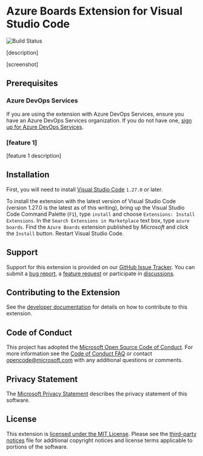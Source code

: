 # Azure Boards Extension for Visual Studio Code

![Build Status](https://cs-extensions.visualstudio.com/Azure%20Boards%20VS%20Code/_apis/build/status/Azure%20Boards%20VS%20Code-CI?branchName=master)

[description]

[screenshot]

## Prerequisites

### Azure DevOps Services

If you are using the extension with Azure DevOps Services, ensure you have an Azure DevOps Services organization. If you do
not have one, [sign up for Azure DevOps Services](https://aka.ms/SignupAzureDevOps/?campaign=azure~boards~vscode~readme).

### [feature 1]

[feature 1 description]

## Installation

First, you will need to install [Visual Studio Code](https://code.visualstudio.com/download) `1.27.0` or later.

To install the extension with the latest version of Visual Studio Code (version 1.27.0 is the latest as of this writing), bring up the Visual Studio Code Command Palette (`F1`), type `install` and choose `Extensions: Install Extensions`. In the `Search Extensions in Marketplace` text box, type `azure boards`. Find the `Azure Boards` extension published by _Microsoft_ and click the `Install` button. Restart Visual Studio Code.

## Support

Support for this extension is provided on our [GitHub Issue Tracker](https://github.com/Microsoft/azure-boards-vscode/issues). You
can submit a [bug report](https://github.com/Microsoft/azure-boards-vscode/issues/new), a [feature request](https://github.com/Microsoft/azure-boards-vscode/issues/new)
or participate in [discussions](https://github.com/Microsoft/azure-boards-vscode/issues).

## Contributing to the Extension

See the [developer documentation](CONTRIBUTING.md) for details on how to contribute to this extension.

## Code of Conduct

This project has adopted the [Microsoft Open Source Code of Conduct](https://opensource.microsoft.com/codeofconduct/). For more information see the [Code of Conduct FAQ](https://opensource.microsoft.com/codeofconduct/faq/) or contact [opencode@microsoft.com](mailto:opencode@microsoft.com) with any additional questions or comments.

## Privacy Statement

The [Microsoft Privacy Statement](http://go.microsoft.com/fwlink/?LinkId=528096&clcid=0x409)
describes the privacy statement of this software.

## License

This extension is [licensed under the MIT License](LICENSE). Please see the [third-party notices](ThirdPartyNotices.txt)
file for additional copyright notices and license terms applicable to portions of the software.
